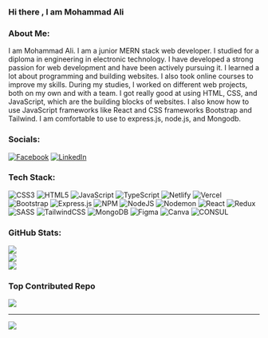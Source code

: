 ### Hi there , I am Mohammad Ali
### About Me:
I am Mohammad Ali. I am a junior MERN stack web developer. I studied for a diploma in engineering in electronic technology. I have developed a strong passion for web development and have been actively pursuing it.  I learned a lot about programming and building websites. I also took online courses to improve my skills. During my studies, I worked on different web projects, both on my own and with a team. I got really good at using HTML, CSS, and JavaScript, which are the building blocks of websites. I also know how to use JavaScript frameworks like React and CSS frameworks Bootstrap and Tailwind. I am comfortable to use to express.js, node.js, and Mongodb.


### Socials:
[![Facebook](https://img.shields.io/badge/Facebook-%231877F2.svg?logo=Facebook&logoColor=white)](https://www.facebook.com/profile.php?id=100021549764642) [![LinkedIn](https://img.shields.io/badge/LinkedIn-%230077B5.svg?logo=linkedin&logoColor=white)](https://www.linkedin.com/in/mohammad-ali-37526b263/) 

### Tech Stack:
![CSS3](https://img.shields.io/badge/css3-%231572B6.svg?style=for-the-badge&logo=css3&logoColor=white) ![HTML5](https://img.shields.io/badge/html5-%23E34F26.svg?style=for-the-badge&logo=html5&logoColor=white) ![JavaScript](https://img.shields.io/badge/javascript-%23323330.svg?style=for-the-badge&logo=javascript&logoColor=%23F7DF1E) ![TypeScript](https://img.shields.io/badge/typescript-%23007ACC.svg?style=for-the-badge&logo=typescript&logoColor=white) ![Netlify](https://img.shields.io/badge/netlify-%23000000.svg?style=for-the-badge&logo=netlify&logoColor=#00C7B7) ![Vercel](https://img.shields.io/badge/vercel-%23000000.svg?style=for-the-badge&logo=vercel&logoColor=white) ![Bootstrap](https://img.shields.io/badge/bootstrap-%238511FA.svg?style=for-the-badge&logo=bootstrap&logoColor=white) ![Express.js](https://img.shields.io/badge/express.js-%23404d59.svg?style=for-the-badge&logo=express&logoColor=%2361DAFB) ![NPM](https://img.shields.io/badge/NPM-%23CB3837.svg?style=for-the-badge&logo=npm&logoColor=white) ![NodeJS](https://img.shields.io/badge/node.js-6DA55F?style=for-the-badge&logo=node.js&logoColor=white) ![Nodemon](https://img.shields.io/badge/NODEMON-%23323330.svg?style=for-the-badge&logo=nodemon&logoColor=%BBDEAD) ![React](https://img.shields.io/badge/react-%2320232a.svg?style=for-the-badge&logo=react&logoColor=%2361DAFB) ![Redux](https://img.shields.io/badge/redux-%23593d88.svg?style=for-the-badge&logo=redux&logoColor=white) ![SASS](https://img.shields.io/badge/SASS-hotpink.svg?style=for-the-badge&logo=SASS&logoColor=white) ![TailwindCSS](https://img.shields.io/badge/tailwindcss-%2338B2AC.svg?style=for-the-badge&logo=tailwind-css&logoColor=white) ![MongoDB](https://img.shields.io/badge/MongoDB-%234ea94b.svg?style=for-the-badge&logo=mongodb&logoColor=white) ![Figma](https://img.shields.io/badge/figma-%23F24E1E.svg?style=for-the-badge&logo=figma&logoColor=white) ![Canva](https://img.shields.io/badge/Canva-%2300C4CC.svg?style=for-the-badge&logo=Canva&logoColor=white) ![CONSUL](https://img.shields.io/badge/consul-F24C53svg?style=for-the-badge&logo=consul&logoColor=white&color=%23F24C53)
###  GitHub Stats:
![](https://github-readme-stats.vercel.app/api?username=muhammadali246397&theme=dark&hide_border=false&include_all_commits=false&count_private=false)<br/>
![](https://github-readme-streak-stats.herokuapp.com/?user=muhammadali246397&theme=dark&hide_border=false)<br/>
![](https://github-readme-stats.vercel.app/api/top-langs/?username=muhammadali246397&theme=dark&hide_border=false&include_all_commits=false&count_private=false&layout=compact)

### Top Contributed Repo
![](https://github-contributor-stats.vercel.app/api?username=muhammadali246397&limit=5&theme=nord&combine_all_yearly_contributions=true)

---
[![](https://visitcount.itsvg.in/api?id=muhammadali246397&icon=0&color=0)](https://visitcount.itsvg.in)

<!-- Proudly created with GPRM ( https://gprm.itsvg.in ) -->
